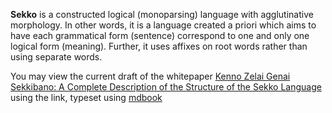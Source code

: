 **Sekko** is a constructed logical (monoparsing) language with agglutinative morphology. In other words, it is a language created a priori which aims to have each grammatical form (sentence) correspond to one and only one logical form (meaning). Further, it uses affixes on root words rather than using separate words.

You may view the current draft of the whitepaper [Kenno Zelai Genai Sekkibano: A Complete Description of the Structure of the Sekko Language](https://zmavli.github.io/sekko/book/html/index.html) using the link, typeset using [mdbook](https://rust-lang.github.io/mdBook/)

